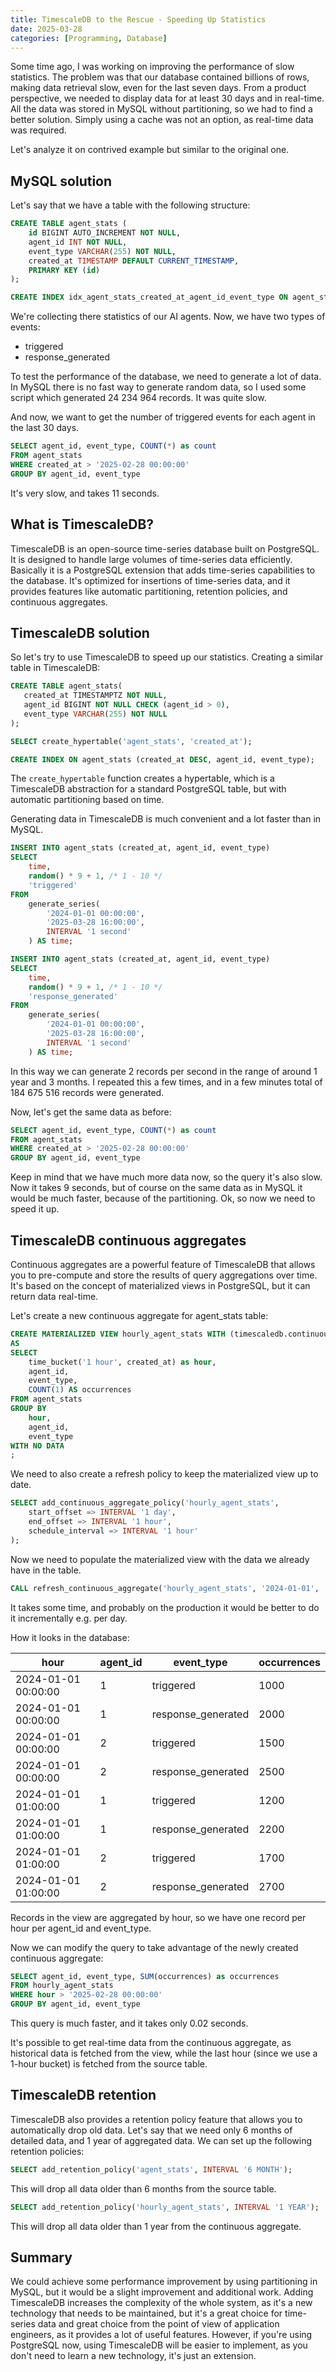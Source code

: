 ```yaml
---
title: TimescaleDB to the Rescue - Speeding Up Statistics
date: 2025-03-28
categories: [Programming, Database]
---
```


Some time ago, I was working on improving the performance of slow statistics. The problem was that our database contained billions of rows, making data retrieval slow, even for the last seven days. 
From a product perspective, we needed to display data for at least 30 days and in real-time. All the data was stored in MySQL without partitioning, 
so we had to find a better solution. Simply using a cache was not an option, as real-time data was required.

Let's analyze it on contrived example but similar to the original one. 

## MySQL solution
Let's say that we have a table with the following structure:

```sql
CREATE TABLE agent_stats (
    id BIGINT AUTO_INCREMENT NOT NULL,
    agent_id INT NOT NULL,
    event_type VARCHAR(255) NOT NULL,
    created_at TIMESTAMP DEFAULT CURRENT_TIMESTAMP,
    PRIMARY KEY (id)
);

CREATE INDEX idx_agent_stats_created_at_agent_id_event_type ON agent_stats (created_at, agent_id, event_type);
```

We're collecting there statistics of our AI agents. Now, we have two types of events:
- triggered
- response_generated

To test the performance of the database, we need to generate a lot of data. In MySQL there is no fast way to 
generate random data, so I used some script which generated 24 234 964 records. It was quite slow. 

And now, we want to get the number of triggered events for each agent in the last 30 days.

```sql
SELECT agent_id, event_type, COUNT(*) as count
FROM agent_stats
WHERE created_at > '2025-02-28 00:00:00'
GROUP BY agent_id, event_type
```

It's very slow, and takes 11 seconds.

## What is TimescaleDB?

TimescaleDB is an open-source time-series database built on PostgreSQL. It is designed to handle large volumes of 
time-series data efficiently. Basically it is a PostgreSQL extension that adds time-series capabilities to the 
database. It's optimized for insertions of time-series data, and it provides features like automatic partitioning, 
retention policies, and continuous aggregates. 

## TimescaleDB solution

So let's try to use TimescaleDB to speed up our statistics. Creating a similar table in TimescaleDB:

```sql
CREATE TABLE agent_stats(
   created_at TIMESTAMPTZ NOT NULL,
   agent_id BIGINT NOT NULL CHECK (agent_id > 0),
   event_type VARCHAR(255) NOT NULL
);

SELECT create_hypertable('agent_stats', 'created_at');

CREATE INDEX ON agent_stats (created_at DESC, agent_id, event_type);
```

The `create_hypertable` function creates a hypertable, which is a TimescaleDB abstraction for a standard PostgreSQL 
table, but with automatic partitioning based on time.

Generating data in TimescaleDB is much convenient and a lot faster than in MySQL.

```sql
INSERT INTO agent_stats (created_at, agent_id, event_type)
SELECT
    time,
    random() * 9 + 1, /* 1 - 10 */
    'triggered'
FROM
    generate_series(
        '2024-01-01 00:00:00',
        '2025-03-28 16:00:00',
        INTERVAL '1 second'
    ) AS time;

INSERT INTO agent_stats (created_at, agent_id, event_type)
SELECT
    time,
    random() * 9 + 1, /* 1 - 10 */
    'response_generated'
FROM
    generate_series(
        '2024-01-01 00:00:00',
        '2025-03-28 16:00:00',
        INTERVAL '1 second'
    ) AS time;
```

In this way we can generate 2 records per second in the range of around 1 year and 3 months. I repeated this a few 
times, and in a few minutes total of 184 675 516 records were generated.

Now, let's get the same data as before:

```sql
SELECT agent_id, event_type, COUNT(*) as count
FROM agent_stats
WHERE created_at > '2025-02-28 00:00:00'
GROUP BY agent_id, event_type
```

Keep in mind that we have much more data now, so the query it's also slow. Now it takes 9 seconds, but of course on 
the same data as in MySQL it would be much faster, because of the partitioning. Ok, so now we need to speed it up.

## TimescaleDB continuous aggregates
Continuous aggregates are a powerful feature of TimescaleDB that allows you to pre-compute and store the results of 
query aggregations over time. It's based on the concept of materialized views in PostgreSQL, but it can return data 
real-time. 

Let's create a new continuous aggregate for agent_stats table:
```sql
CREATE MATERIALIZED VIEW hourly_agent_stats WITH (timescaledb.continuous)
AS
SELECT
    time_bucket('1 hour', created_at) as hour,
    agent_id,
    event_type,
    COUNT(1) AS occurrences
FROM agent_stats
GROUP BY
    hour,
    agent_id,
    event_type
WITH NO DATA
;
```

We need to also create a refresh policy to keep the materialized view up to date.
```sql
SELECT add_continuous_aggregate_policy('hourly_agent_stats',
    start_offset => INTERVAL '1 day',
    end_offset => INTERVAL '1 hour',
    schedule_interval => INTERVAL '1 hour'
);
```

Now we need to populate the materialized view with the data we already have in the table.
```sql
CALL refresh_continuous_aggregate('hourly_agent_stats', '2024-01-01', '2025-03-28');
```

It takes some time, and probably on the production  it would be better to do it incrementally e.g. per day.

How it looks in the database:

| hour                | agent_id | event_type        | occurrences |
|---------------------|----------|-------------------|-------------|
| 2024-01-01 00:00:00 | 1        | triggered         | 1000        |
| 2024-01-01 00:00:00 | 1        | response_generated| 2000        |
| 2024-01-01 00:00:00 | 2        | triggered         | 1500        |
| 2024-01-01 00:00:00 | 2        | response_generated| 2500        |
| 2024-01-01 01:00:00 | 1        | triggered         | 1200        |
| 2024-01-01 01:00:00 | 1        | response_generated| 2200        |
| 2024-01-01 01:00:00 | 2        | triggered         | 1700        |
| 2024-01-01 01:00:00 | 2        | response_generated| 2700        |

Records in the view are aggregated by hour, so we have one record per hour per agent_id and event_type.

Now we can modify the query to take advantage of the newly created continuous aggregate:
```sql
SELECT agent_id, event_type, SUM(occurrences) as occurrences
FROM hourly_agent_stats
WHERE hour > '2025-02-28 00:00:00'
GROUP BY agent_id, event_type
```

This query is much faster, and it takes only 0.02 seconds.

It's possible to get real-time data from the continuous aggregate, as historical data is fetched from the view, while the last hour (since we use a 1-hour bucket) is fetched from the source table.

## TimescaleDB retention
TimescaleDB also provides a retention policy feature that allows you to automatically drop old data. Let's say that 
we need only 6 months of detailed data, and 1 year of aggregated data. We can set up the following retention policies:
```sql
SELECT add_retention_policy('agent_stats', INTERVAL '6 MONTH');
```
This will drop all data older than 6 months from the source table.

```sql
SELECT add_retention_policy('hourly_agent_stats', INTERVAL '1 YEAR');
```
This will drop all data older than 1 year from the continuous aggregate.

## Summary
We could achieve some performance improvement by using partitioning in MySQL, but it would be a slight improvement 
and additional work. Adding TimescaleDB increases the complexity of the whole system, as it's a new technology that 
needs to be maintained, but it's a great choice for time-series data and great choice from the point of view of 
application engineers, as it provides a lot of useful features. However, if you're using PostgreSQL now, using 
TimescaleDB will be easier to implement, as you don't need to learn a new technology, it's just an extension.
